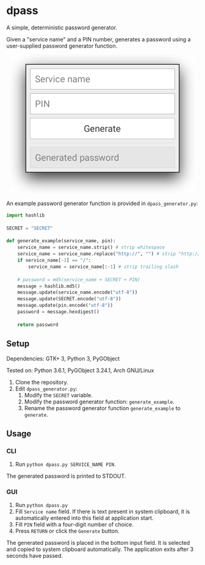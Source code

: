# dpass

A simple, deterministic password generator.

Given a "service name" and a PIN number, generates a password using a user-supplied password generator function.

<p align="center">
  <img src="screenshots/1.png" />
</p>


An example password generator function is provided in ``dpass_generator.py``:
```python
import hashlib

SECRET = "SECRET"

def generate_example(service_name, pin):
    service_name = service_name.strip() # strip whitespace
    service_name = service_name.replace("http://", "") # strip "http://"
    if service_name[-1] == "/":
        service_name = service_name[:-1] # strip trailing slash

    # password = md5(service_name + SECRET + PIN)
    message = hashlib.md5()
    message.update(service_name.encode("utf-8"))
    message.update(SECRET.encode("utf-8"))
    message.update(pin.encode("utf-8"))
    password = message.hexdigest()

    return password

```

## Setup
Dependencies: GTK+ 3, Python 3, PyGObject

Tested on: Python 3.6.1, PyGObject 3.24.1, Arch GNU/Linux

1. Clone the repository.
2. Edit ``dpass_generator.py``:
    1. Modify the ``SECRET`` variable.
    2. Modify the password generator function: ``generate_example``.
    3. Rename the password generator function ``generate_example`` to ``generate``.

## Usage

### CLI
1. Run ``python dpass.py SERVICE_NAME PIN``.

The generated password is printed to STDOUT.

### GUI
1. Run ``python dpass.py``
2. Fill ``Service name`` field. If there is text present in system clipboard, it is automatically entered into this field at application start.
3. Fill ``PIN`` field with a four-digit number of choice.
4. Press ``RETURN`` or click the ``Generate`` button.

The generated password is placed in the bottom input field. It is selected and copied to system clipboard automatically. The application exits after 3 seconds have passed.